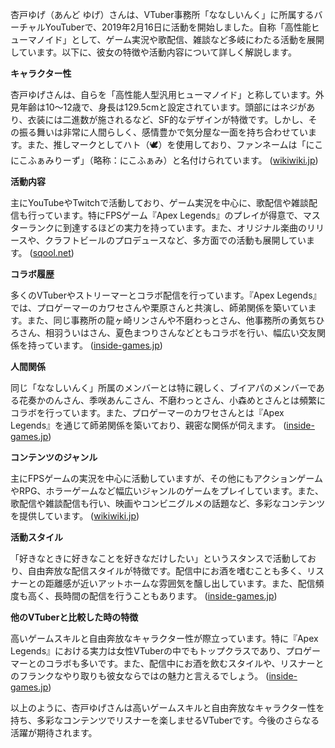 杏戸ゆげ（あんど ゆげ）さんは、VTuber事務所「ななしいんく」に所属するバーチャルYouTuberで、2019年2月16日に活動を開始しました。自称「高性能ヒューマノイド」として、ゲーム実況や歌配信、雑談など多岐にわたる活動を展開しています。以下に、彼女の特徴や活動内容について詳しく解説します。

**キャラクター性**

杏戸ゆげさんは、自らを「高性能人型汎用ヒューマノイド」と称しています。外見年齢は10～12歳で、身長は129.5cmと設定されています。頭部にはネジがあり、衣装には二進数が施されるなど、SF的なデザインが特徴です。しかし、その振る舞いは非常に人間らしく、感情豊かで気分屋な一面を持ち合わせています。また、推しマークとしてハト（🕊）を使用しており、ファンネームは「にこにこふぁみりーず」（略称：にこふぁみ）と名付けられています。 ([wikiwiki.jp](https://wikiwiki.jp/774inc/%E6%9D%8F%E6%88%B8%E3%82%86%E3%81%92?utm_source=openai))

**活動内容**

主にYouTubeやTwitchで活動しており、ゲーム実況を中心に、歌配信や雑談配信も行っています。特にFPSゲーム『Apex Legends』のプレイが得意で、マスターランクに到達するほどの実力を持っています。また、オリジナル楽曲のリリースや、クラフトビールのプロデュースなど、多方面での活動も展開しています。 ([sqool.net](https://sqool.net/news/dreamnews/archive/20240801-523090.html?utm_source=openai))

**コラボ履歴**

多くのVTuberやストリーマーとコラボ配信を行っています。『Apex Legends』では、プロゲーマーのカワセさんや栗原さんと共演し、師弟関係を築いています。また、同じ事務所の龍ヶ崎リンさんや不磨わっとさん、他事務所の勇気ちひろさん、相羽ういはさん、夏色まつりさんなどともコラボを行い、幅広い交友関係を持っています。 ([inside-games.jp](https://www.inside-games.jp/article/2021/11/13/135246.html?utm_source=openai))

**人間関係**

同じ「ななしいんく」所属のメンバーとは特に親しく、ブイアパのメンバーである花奏かのんさん、季咲あんこさん、不磨わっとさん、小森めとさんとは頻繁にコラボを行っています。また、プロゲーマーのカワセさんとは『Apex Legends』を通じて師弟関係を築いており、親密な関係が伺えます。 ([inside-games.jp](https://www.inside-games.jp/article/2021/11/13/135246.html?utm_source=openai))

**コンテンツのジャンル**

主にFPSゲームの実況を中心に活動していますが、その他にもアクションゲームやRPG、ホラーゲームなど幅広いジャンルのゲームをプレイしています。また、歌配信や雑談配信も行い、映画やコンビニグルメの話題など、多彩なコンテンツを提供しています。 ([wikiwiki.jp](https://wikiwiki.jp/774inc/%E6%9D%8F%E6%88%B8%E3%82%86%E3%81%92?utm_source=openai))

**活動スタイル**

「好きなときに好きなことを好きなだけしたい」というスタンスで活動しており、自由奔放な配信スタイルが特徴です。配信中にお酒を嗜むことも多く、リスナーとの距離感が近いアットホームな雰囲気を醸し出しています。また、配信頻度も高く、長時間の配信を行うこともあります。 ([inside-games.jp](https://www.inside-games.jp/article/2021/11/13/135246.html?utm_source=openai))

**他のVTuberと比較した時の特徴**

高いゲームスキルと自由奔放なキャラクター性が際立っています。特に『Apex Legends』における実力は女性VTuberの中でもトップクラスであり、プロゲーマーとのコラボも多いです。また、配信中にお酒を飲むスタイルや、リスナーとのフランクなやり取りも彼女ならではの魅力と言えるでしょう。 ([inside-games.jp](https://www.inside-games.jp/article/2021/11/13/135246.html?utm_source=openai))

以上のように、杏戸ゆげさんは高いゲームスキルと自由奔放なキャラクター性を持ち、多彩なコンテンツでリスナーを楽しませるVTuberです。今後のさらなる活躍が期待されます。 